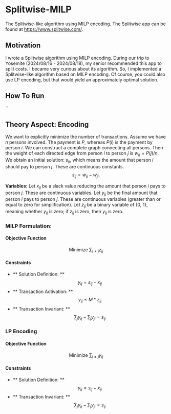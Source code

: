 # Splitwise-MILP
The Splitwise-like algorithm using MILP encoding. The Splitwise app can be found at https://www.splitwise.com/.

## Motivation
I wrote a Splitwise algorithm using MILP encoding. During our trip to Yosemite (2024/08/16 - 2024/08/18), my senior recommended this app to split costs. I became very curious about its algorithm. So, I implemented a Splitwise-like algorithm based on MILP encoding. Of course, you could also use LP encoding, but that would yield an approximately optimal solution.

## How To Run

``

## Theory Aspect: Encoding
We want to explicitly minimize the number of transactions. 
Assume we have $n$ persons involved. The payment is $P$, whereas $P(i)$ is the payment by person $i$. We can construct a complete graph connecting all persons. Then the weight of each directed edge from person $i$ to person $j$ is $w_{ij} = P(j) / n$.
We obtain an initial solution: $s_{ij}$, which means the amount that person $i$ should pay to person $j$. These are continuous constants. 
$$
s_{ij} = w_{ij}-w_{ji}.
$$

**Variables:**
Let $x_{ij}$ be a slack value reducing the amount that person $i$ pays to person $j$. These are continuous variables.
Let $y_{ij}$ be the final amount that person $i$ pays to person $j$. These are continuous variables (greater than or equal to zero for simplification).
Let $z_{ij}$ be a binary variable of {0, 1}, meaning whether $y_{ij}$ is zero; if $z_{ij}$ is zero, then $y_{ij}$ is zero.

### MILP Formulation:

#### Objective Function
$$
\text{Minimize } \sum_{i \neq j} z_{ij}
$$

#### Constraints
- ** Solution Definition: **
$$
y_{ij} = s_{ij} - x_{ij}
$$
- ** Transaction Activation: **
$$
y_{ij} \leq M * z_{ij}
$$
- ** Transaction Invariant: **
$$
\sum_{j} y_{ij} - \sum_{j} y_{ji} = s_{ij}
$$

### LP Encoding

#### Objective Function
$$
\text{Minimize } \sum_{i \neq j} y_{ij}
$$

#### Constraints
- ** Solution Definition: **
$$
y_{ij} = s_{ij} - x_{ij}
$$
- ** Transaction Invariant: **
$$
\sum_{j} y_{ij} - \sum_{j} y_{ji} = s_{ij}
$$
